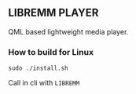 ## LIBREMM PLAYER
QML based lightweight media player.

### How to build for Linux
`sudo ./install.sh`

Call in cli with `LIBREMM`
